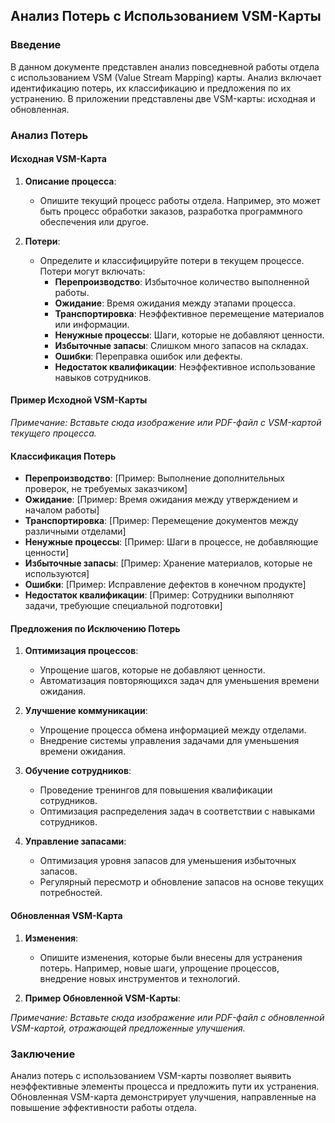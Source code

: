 ## Анализ Потерь с Использованием VSM-Карты

### Введение

В данном документе представлен анализ повседневной работы отдела с использованием VSM (Value Stream Mapping) карты. Анализ включает идентификацию потерь, их классификацию и предложения по их устранению. В приложении представлены две VSM-карты: исходная и обновленная.

### Анализ Потерь

#### Исходная VSM-Карта

1. **Описание процесса**:
   - Опишите текущий процесс работы отдела. Например, это может быть процесс обработки заказов, разработка программного обеспечения или другое.

2. **Потери**:
   - Определите и классифицируйте потери в текущем процессе. Потери могут включать:
     - **Перепроизводство**: Избыточное количество выполненной работы.
     - **Ожидание**: Время ожидания между этапами процесса.
     - **Транспортировка**: Неэффективное перемещение материалов или информации.
     - **Ненужные процессы**: Шаги, которые не добавляют ценности.
     - **Избыточные запасы**: Слишком много запасов на складах.
     - **Ошибки**: Переправка ошибок или дефекты.
     - **Недостаток квалификации**: Неэффективное использование навыков сотрудников.

#### Пример Исходной VSM-Карты

*Примечание: Вставьте сюда изображение или PDF-файл с VSM-картой текущего процесса.*

#### Классификация Потерь

- **Перепроизводство**: [Пример: Выполнение дополнительных проверок, не требуемых заказчиком]
- **Ожидание**: [Пример: Время ожидания между утверждением и началом работы]
- **Транспортировка**: [Пример: Перемещение документов между различными отделами]
- **Ненужные процессы**: [Пример: Шаги в процессе, не добавляющие ценности]
- **Избыточные запасы**: [Пример: Хранение материалов, которые не используются]
- **Ошибки**: [Пример: Исправление дефектов в конечном продукте]
- **Недостаток квалификации**: [Пример: Сотрудники выполняют задачи, требующие специальной подготовки]

#### Предложения по Исключению Потерь

1. **Оптимизация процессов**:
   - Упрощение шагов, которые не добавляют ценности.
   - Автоматизация повторяющихся задач для уменьшения времени ожидания.

2. **Улучшение коммуникации**:
   - Упрощение процесса обмена информацией между отделами.
   - Внедрение системы управления задачами для уменьшения времени ожидания.

3. **Обучение сотрудников**:
   - Проведение тренингов для повышения квалификации сотрудников.
   - Оптимизация распределения задач в соответствии с навыками сотрудников.

4. **Управление запасами**:
   - Оптимизация уровня запасов для уменьшения избыточных запасов.
   - Регулярный пересмотр и обновление запасов на основе текущих потребностей.

#### Обновленная VSM-Карта

1. **Изменения**:
   - Опишите изменения, которые были внесены для устранения потерь. Например, новые шаги, упрощение процессов, внедрение новых инструментов и технологий.

2. **Пример Обновленной VSM-Карты**:

*Примечание: Вставьте сюда изображение или PDF-файл с обновленной VSM-картой, отражающей предложенные улучшения.*

### Заключение

Анализ потерь с использованием VSM-карты позволяет выявить неэффективные элементы процесса и предложить пути их устранения. Обновленная VSM-карта демонстрирует улучшения, направленные на повышение эффективности работы отдела.

